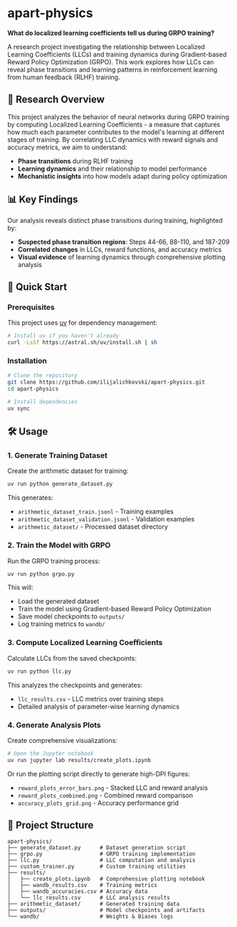 # apart-physics

**What do localized learning coefficients tell us during GRPO training?**

A research project investigating the relationship between Localized Learning Coefficients (LLCs) and training dynamics during Gradient-based Reward Policy Optimization (GRPO). This work explores how LLCs can reveal phase transitions and learning patterns in reinforcement learning from human feedback (RLHF) training.

## 🔬 Research Overview

This project analyzes the behavior of neural networks during GRPO training by computing Localized Learning Coefficients - a measure that captures how much each parameter contributes to the model's learning at different stages of training. By correlating LLC dynamics with reward signals and accuracy metrics, we aim to understand:

- **Phase transitions** during RLHF training
- **Learning dynamics** and their relationship to model performance  
- **Mechanistic insights** into how models adapt during policy optimization

## 📊 Key Findings

Our analysis reveals distinct phase transitions during training, highlighted by:
- **Suspected phase transition regions**: Steps 44-66, 88-110, and 187-209
- **Correlated changes** in LLCs, reward functions, and accuracy metrics
- **Visual evidence** of learning dynamics through comprehensive plotting analysis

## 🚀 Quick Start

### Prerequisites

This project uses [uv](https://github.com/astral-sh/uv) for dependency management:

```bash
# Install uv if you haven't already
curl -LsSf https://astral.sh/uv/install.sh | sh
```

### Installation

```bash
# Clone the repository
git clone https://github.com/ilijalichkovski/apart-physics.git
cd apart-physics

# Install dependencies
uv sync
```

## 🛠️ Usage

### 1. Generate Training Dataset

Create the arithmetic dataset for training:

```bash
uv run python generate_dataset.py
```

This generates:
- `arithmetic_dataset_train.jsonl` - Training examples
- `arithmetic_dataset_validation.jsonl` - Validation examples
- `arithmetic_dataset/` - Processed dataset directory

### 2. Train the Model with GRPO

Run the GRPO training process:

```bash
uv run python grpo.py
```

This will:
- Load the generated dataset
- Train the model using Gradient-based Reward Policy Optimization
- Save model checkpoints to `outputs/`
- Log training metrics to `wandb/`

### 3. Compute Localized Learning Coefficients

Calculate LLCs from the saved checkpoints:

```bash
uv run python llc.py
```

This analyzes the checkpoints and generates:
- `llc_results.csv` - LLC metrics over training steps
- Detailed analysis of parameter-wise learning dynamics

### 4. Generate Analysis Plots

Create comprehensive visualizations:

```bash
# Open the Jupyter notebook
uv run jupyter lab results/create_plots.ipynb
```

Or run the plotting script directly to generate high-DPI figures:
- `reward_plots_error_bars.png` - Stacked LLC and reward analysis
- `reward_plots_combined.png` - Combined reward comparison
- `accuracy_plots_grid.png` - Accuracy performance grid

## 📁 Project Structure

```
apart-physics/
├── generate_dataset.py      # Dataset generation script
├── grpo.py                  # GRPO training implementation  
├── llc.py                   # LLC computation and analysis
├── custom_trainer.py        # Custom training utilities
├── results/
│   ├── create_plots.ipynb   # Comprehensive plotting notebook
│   ├── wandb_results.csv    # Training metrics
│   ├── wandb_accuracies.csv # Accuracy data
│   └── llc_results.csv      # LLC analysis results
├── arithmetic_dataset/      # Generated training data
├── outputs/                 # Model checkpoints and artifacts
└── wandb/                   # Weights & Biases logs
```